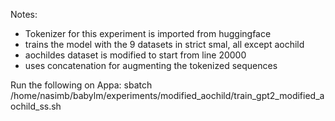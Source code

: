 Notes:

- Tokenizer for this experiment is imported from huggingface
- trains the model with the 9 datasets in strict smal, all except aochild
- aochildes dataset is modified to start from line 20000
- uses concatenation for augmenting the tokenized sequences

Run the following on Appa:
    sbatch /home/nasimb/babylm/experiments/modified_aochild/train_gpt2_modified_aochild_ss.sh

